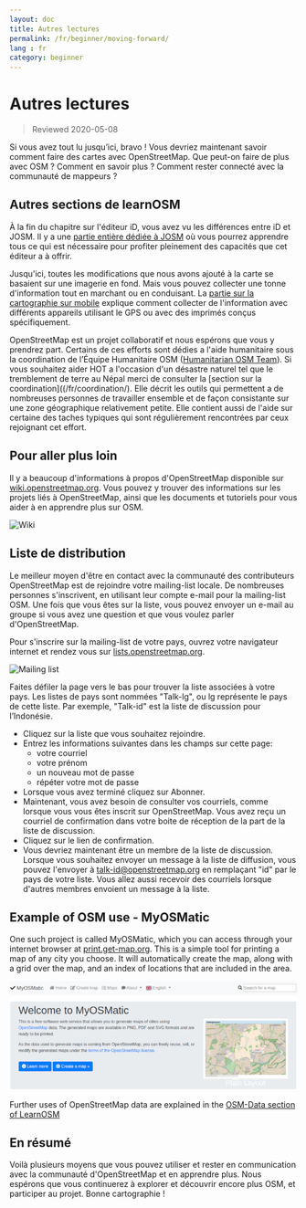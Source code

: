 ```yaml
---
layout: doc
title: Autres lectures
permalink: /fr/beginner/moving-forward/
lang : fr
category: beginner
---
```


Autres lectures
===============

> Reviewed 2020-05-08  

Si vous avez tout lu jusqu’ici, bravo ! Vous devriez maintenant savoir comment faire des cartes avec OpenStreetMap. Que peut-on faire de plus avec OSM ? Comment en savoir plus ? Comment rester connecté avec la communauté de mappeurs ?  

Autres sections de learnOSM
---------------------------

À la fin du chapitre sur l'éditeur iD, vous avez vu les différences entre iD et JOSM. Il y a une [partie entière dédiée à JOSM](/fr/josm/) où vous pourrez apprendre tous ce qui est nécessaire pour profiter pleinement des capacités que cet éditeur a à offrir.  

Jusqu'ici, toutes les modifications que nous avons ajouté à la carte se basaient sur une imagerie en fond. Mais vous pouvez collecter une tonne d'information tout en marchant ou en conduisant. La [partie sur la cartographie sur mobile](/fr/mobile-mapping/) explique comment collecter de l'information avec différents appareils utilisant le GPS ou avec des imprimés conçus spécifiquement.   

OpenStreetMap est un projet collaboratif et nous espérons que vous y prendrez part. Certains de ces efforts sont dédies a l'aide humanitaire sous la coordination de l’Équipe Humanitaire OSM ([Humanitarian OSM Team](http://hotosm.org)). Si vous souhaitez aider HOT a l'occasion d'un désastre naturel tel que le tremblement de terre au Népal merci de consulter la [section sur la coordination]((/fr/coordination/). Elle décrit les outils qui permettent a de nombreuses personnes de travailler ensemble et de façon consistante sur une zone géographique relativement petite. Elle contient aussi de l'aide sur certaine des taches typiques qui sont régulièrement rencontrées par ceux rejoignant cet effort.  


Pour aller plus loin
----------

Il y a beaucoup d'informations à propos d'OpenStreetMap disponible sur [wiki.openstreetmap.org](http://wiki.openstreetmap.org/). Vous pouvez y trouver des informations sur les projets liés à OpenStreetMap, ainsi que les documents et tutoriels pour vous aider à en apprendre plus sur OSM.  

![Wiki][]

<!-- also more info on this site once it is prepared -->

Liste de distribution
------------

Le meilleur moyen d'être en contact avec la communauté des contributeurs OpenStreetMap est de rejoindre votre mailing-list locale. De nombreuses personnes s'inscrivent, en utilisant leur compte e-mail pour la mailing-list OSM. Une fois que vous êtes sur la liste, vous pouvez envoyer un e-mail au groupe si vous avez une question et que vous voulez parler d'OpenStreetMap.  

Pour s'inscrire sur la mailing-list de votre pays, ouvrez votre navigateur internet et rendez vous sur [lists.openstreetmap.org](http://lists.openstreetmap.org/).  

![Mailing list][]

Faites défiler la page vers le bas pour trouver la liste associées à votre pays. Les listes de pays sont nommées "Talk-lg", ou lg représente le pays de cette liste. Par exemple, "Talk-id" est la liste de discussion pour l’Indonésie.  

- Cliquez sur la liste que vous souhaitez rejoindre.  
- Entrez les informations suivantes dans les champs sur cette page:  
    + votre courriel  
    + votre prénom  
    + un nouveau mot de passe  
    + répéter votre mot de passe  
- Lorsque vous avez terminé cliquez sur Abonner.
- Maintenant, vous avez besoin de consulter vos courriels, comme lorsque vous vous êtes inscrit sur OpenStreetMap. Vous avez reçu un courriel de confirmation dans votre boite de réception de la part de la liste de discussion.  
- Cliquez sur le lien de confirmation.  
- Vous devriez maintenant être un membre de la liste de discussion.  
Lorsque vous souhaitez envoyer un message à la liste de diffusion, vous pouvez l'envoyer à [talk-id@openstreetmap.org](mailto:talk-id@openstreetmap.org) en remplaçant "id" par le pays de votre liste. Vous allez aussi recevoir des courriels lorsque d'autres membres envoient un message à la liste.  


Example of OSM use - MyOSMatic
----------

One such project is called MyOSMatic, which you can access through your internet browser at [print.get-map.org](https://print.get-map.org/). This is a simple tool for printing a map of any city you choose. It will automatically create the map, along with a grid over the map, and an index of locations that are included in the area.

![MyOSMatic][]


Further uses of OpenStreetMap data are explained in the [OSM-Data section of LearnOSM](/en/osm-data/)


En résumé
-------

Voilà plusieurs moyens que vous pouvez utiliser et rester en communication avec la communauté d'OpenStreetMap et en apprendre plus. Nous espérons que vous continuerez à explorer et découvrir encore plus OSM, et participer au projet. Bonne cartographie !


[MyOSMatic]: /images/beginner/myosmatic-homepage.png
[Wiki]: /images/beginner/osm-wiki.png
[Mailing list]: /images/beginner/osm-mailing-lists.png